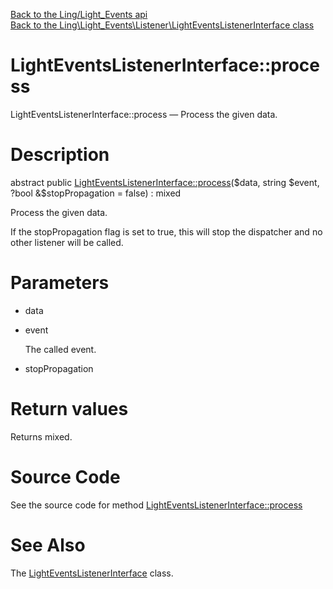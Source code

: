 [Back to the Ling/Light_Events api](https://github.com/lingtalfi/Light_Events/blob/master/doc/api/Ling/Light_Events.md)<br>
[Back to the Ling\Light_Events\Listener\LightEventsListenerInterface class](https://github.com/lingtalfi/Light_Events/blob/master/doc/api/Ling/Light_Events/Listener/LightEventsListenerInterface.md)


LightEventsListenerInterface::process
================



LightEventsListenerInterface::process — Process the given data.




Description
================


abstract public [LightEventsListenerInterface::process](https://github.com/lingtalfi/Light_Events/blob/master/doc/api/Ling/Light_Events/Listener/LightEventsListenerInterface/process.md)($data, string $event, ?bool &$stopPropagation = false) : mixed




Process the given data.

If the stopPropagation flag is set to true, this will stop the dispatcher and no
other listener will be called.




Parameters
================


- data

    

- event

    The called event.

- stopPropagation

    


Return values
================

Returns mixed.








Source Code
===========
See the source code for method [LightEventsListenerInterface::process](https://github.com/lingtalfi/Light_Events/blob/master/Listener/LightEventsListenerInterface.php#L27-L27)


See Also
================

The [LightEventsListenerInterface](https://github.com/lingtalfi/Light_Events/blob/master/doc/api/Ling/Light_Events/Listener/LightEventsListenerInterface.md) class.



